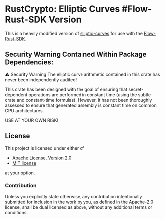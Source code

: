 # RustCrypto: Elliptic Curves #Flow-Rust-SDK Version

This is a heavily modified version of [elliptic-curves](https://github.com/RustCrypto/elliptic-curves) for use with the [Flow-Rust-SDK](https://github.com/MarshallBelles/flow-rust-sdk).

## Security Warning Contained Within Package Dependencies:

⚠️ Security Warning
The elliptic curve arithmetic contained in this crate has never been independently audited!

This crate has been designed with the goal of ensuring that secret-dependent operations are performed in constant time (using the subtle crate and constant-time formulas). However, it has not been thoroughly assessed to ensure that generated assembly is constant time on common CPU architectures.

USE AT YOUR OWN RISK!


## License

This project is licensed under either of

 * [Apache License, Version 2.0](http://www.apache.org/licenses/LICENSE-2.0)
 * [MIT license](http://opensource.org/licenses/MIT)

at your option.

### Contribution

Unless you explicitly state otherwise, any contribution intentionally submitted
for inclusion in the work by you, as defined in the Apache-2.0 license, shall be
dual licensed as above, without any additional terms or conditions.
